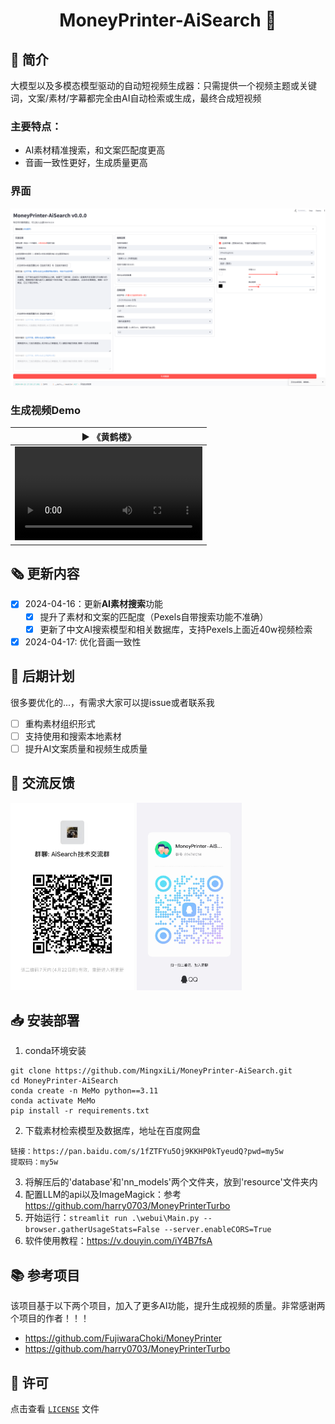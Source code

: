 <div align="center">
<h1 align="center">MoneyPrinter-AiSearch 💸</h1>
</div>
  
## 👋 简介
大模型以及多模态模型驱动的自动短视频生成器：只需提供一个视频主题或关键词，文案/素材/字幕都完全由AI自动检索或生成，最终合成短视频
<br>
### 主要特点：
- AI素材精准搜索，和文案匹配度更高
- 音画一致性更好，生成质量更高
### 界面
![](assests/界面.png)
### 生成视频Demo
<table>
<thead>
<tr>
<th align="center"><g-emoji class="g-emoji" alias="arrow_forward">▶️</g-emoji> 《黄鹤楼》</th>
</tr>
</thead>
<tbody>
<tr>
<td align="center"><video src="https://github.com/MingxiLi/MoneyPrinter-AiSearch/assets/32333706/a5fa5712-a962-435c-8e2f-73135121f0e8"></video></td>
</tr>
</tbody>
</table>

## 🗞️ 更新内容
- [x] 2024-04-16：更新<b>AI素材搜索</b>功能
  - [x] 提升了素材和文案的匹配度（Pexels自带搜索功能不准确）
  - [x] 更新了中文AI搜索模型和相关数据库，支持Pexels上面近40w视频检索
- [x] 2024-04-17: 优化音画一致性

## 📅 后期计划 
很多要优化的...，有需求大家可以提issue或者联系我
- [ ] 重构素材组织形式
- [ ] 支持使用和搜索本地素材
- [ ] 提升AI文案质量和视频生成质量

## 💬 交流反馈
<img src="assests/微信交流群.jpg" height="300"> <img src="assests/交流群.jpg" height="300"> 

## 📥 安装部署
1. conda环境安装
```shell
git clone https://github.com/MingxiLi/MoneyPrinter-AiSearch.git
cd MoneyPrinter-AiSearch
conda create -n MeMo python==3.11
conda activate MeMo
pip install -r requirements.txt
```
2. 下载素材检索模型及数据库，地址在百度网盘
```shell
链接：https://pan.baidu.com/s/1fZTFYu5Oj9KKHP0kTyeudQ?pwd=my5w 
提取码：my5w
```
3. 将解压后的'database'和'nn_models'两个文件夹，放到'resource'文件夹内
4. 配置LLM的api以及ImageMagick：参考 https://github.com/harry0703/MoneyPrinterTurbo 
5. 开始运行：```streamlit run .\webui\Main.py --browser.gatherUsageStats=False --server.enableCORS=True```
6. 软件使用教程：https://v.douyin.com/iY4B7fsA

## 📚 参考项目 
该项目基于以下两个项目，加入了更多AI功能，提升生成视频的质量。非常感谢两个项目的作者！！！
- https://github.com/FujiwaraChoki/MoneyPrinter
- https://github.com/harry0703/MoneyPrinterTurbo

## 📝 许可

点击查看 [`LICENSE`](LICENSE) 文件
